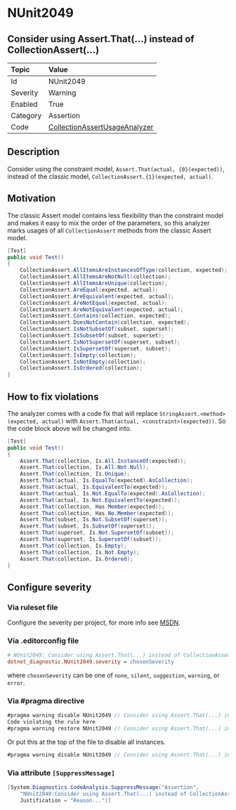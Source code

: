 # NUnit2049

## Consider using Assert.That(...) instead of CollectionAssert(...)

| Topic    | Value
| :--      | :--
| Id       | NUnit2049
| Severity | Warning
| Enabled  | True
| Category | Assertion
| Code     | [CollectionAssertUsageAnalyzer](https://github.com/nunit/nunit.analyzers/blob/master/src/nunit.analyzers/CollectionAssertUsage/CollectionAssertUsageAnalyzer.cs)

## Description

Consider using the constraint model, `Assert.That(actual, {0}(expected))`, instead of the classic model,
`CollectionAssert.{1}(expected, actual)`.

## Motivation

The classic Assert model contains less flexibility than the constraint model and makes it easy to mix the order of the
parameters, so this analyzer marks usages of all `CollectionAssert` methods from the classic Assert model.

```csharp
[Test]
public void Test()
{
    CollectionAssert.AllItemsAreInstancesOfType(collection, expected);
    CollectionAssert.AllItemsAreNotNull(collection);
    CollectionAssert.AllItemsAreUnique(collection);
    CollectionAssert.AreEqual(expected, actual);
    CollectionAssert.AreEquivalent(expected, actual);
    CollectionAssert.AreNotEqual(expected, actual);
    CollectionAssert.AreNotEquivalent(expected, actual);
    CollectionAssert.Contains(collection, expected);
    CollectionAssert.DoesNotContain(collection, expected);
    CollectionAssert.IsNotSubsetOf(subset, superset);
    CollectionAssert.IsSubsetOf(subset, superset);
    CollectionAssert.IsNotSupersetOf(superset, subset);
    CollectionAssert.IsSupersetOf(superset, subset);
    CollectionAssert.IsEmpty(collection);
    CollectionAssert.IsNotEmpty(collection);
    CollectionAssert.IsOrdered(collection);
}
```

## How to fix violations

The analyzer comes with a code fix that will replace `StringAssert.<method>(expected, actual)` with
`Assert.That(actual, <constraint>(expected))`. So the code block above will be changed into.

```csharp
[Test]
public void Test()
{
    Assert.That(collection, Is.All.InstanceOf(expected));
    Assert.That(collection, Is.All.Not.Null);
    Assert.That(collection, Is.Unique);
    Assert.That(actual, Is.EqualTo(expected).AsCollection);
    Assert.That(actual, Is.EquivalentTo(expected));
    Assert.That(actual, Is.Not.EqualTo(expected).AsCollection);
    Assert.That(actual, Is.Not.EquivalentTo(expected));
    Assert.That(collection, Has.Member(expected));
    Assert.That(collection, Has.No.Member(expected));
    Assert.That(subset, Is.Not.SubsetOf(superset));
    Assert.That(subset, Is.SubsetOf(superset));
    Assert.That(superset, Is.Not.SupersetOf(subset));
    Assert.That(superset, Is.SupersetOf(subset));
    Assert.That(collection, Is.Empty);
    Assert.That(collection, Is.Not.Empty);
    Assert.That(collection, Is.Ordered);
}
```

<!-- start generated config severity -->
## Configure severity

### Via ruleset file

Configure the severity per project, for more info see
[MSDN](https://learn.microsoft.com/en-us/visualstudio/code-quality/using-rule-sets-to-group-code-analysis-rules?view=vs-2022).

### Via .editorconfig file

```ini
# NUnit2049: Consider using Assert.That(...) instead of CollectionAssert(...)
dotnet_diagnostic.NUnit2049.severity = chosenSeverity
```

where `chosenSeverity` can be one of `none`, `silent`, `suggestion`, `warning`, or `error`.

### Via #pragma directive

```csharp
#pragma warning disable NUnit2049 // Consider using Assert.That(...) instead of CollectionAssert(...)
Code violating the rule here
#pragma warning restore NUnit2049 // Consider using Assert.That(...) instead of CollectionAssert(...)
```

Or put this at the top of the file to disable all instances.

```csharp
#pragma warning disable NUnit2049 // Consider using Assert.That(...) instead of CollectionAssert(...)
```

### Via attribute `[SuppressMessage]`

```csharp
[System.Diagnostics.CodeAnalysis.SuppressMessage("Assertion",
    "NUnit2049:Consider using Assert.That(...) instead of CollectionAssert(...)",
    Justification = "Reason...")]
```
<!-- end generated config severity -->

